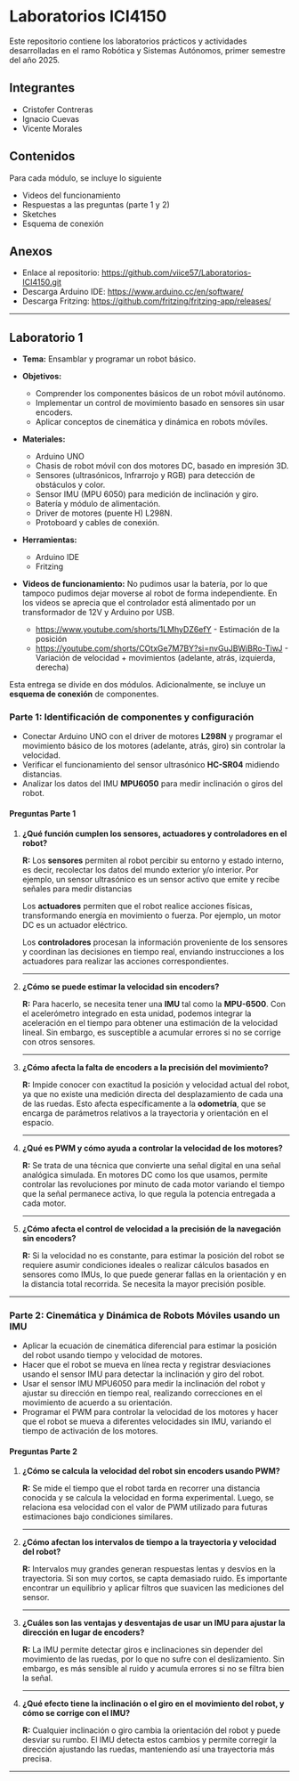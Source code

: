# Laboratorios ICI4150

Este repositorio contiene los laboratorios prácticos y actividades desarrolladas en el ramo Robótica y Sistemas Autónomos, primer semestre del año 2025.
 
## Integrantes

- Cristofer Contreras
- Ignacio Cuevas
- Vicente Morales

## Contenidos

Para cada módulo, se incluye lo siguiente

* Videos del funcionamiento
* Respuestas a las preguntas (parte 1 y 2)
* Sketches
* Esquema de conexión

## Anexos

* Enlace al repositorio: https://github.com/viice57/Laboratorios-ICI4150.git
* Descarga Arduino IDE: https://www.arduino.cc/en/software/
* Descarga Fritzing: https://github.com/fritzing/fritzing-app/releases/

---

## Laboratorio 1

* **Tema:** Ensamblar y programar un robot básico.

* **Objetivos:**
    * Comprender los componentes básicos de un robot móvil autónomo.
    * Implementar un control de movimiento basado en sensores sin usar encoders.
    * Aplicar conceptos de cinemática y dinámica en robots móviles.

* **Materiales:**
    * Arduino UNO
    * Chasis de robot móvil con dos motores DC, basado en impresión 3D.
    * Sensores (ultrasónicos, Infrarrojo y RGB) para detección de obstáculos y color.
    * Sensor IMU (MPU 6050) para medición de inclinación y giro.
    * Batería y módulo de alimentación.
    * Driver de motores (puente H) L298N.
    * Protoboard y cables de conexión.

* **Herramientas:**
    * Arduino IDE
    * Fritzing

* **Videos de funcionamiento:** No pudimos usar la batería, por lo que tampoco pudimos dejar moverse al robot de forma independiente. En los videos se aprecia que el controlador está alimentado por un transformador de 12V y Arduino por USB.

    * https://www.youtube.com/shorts/1LMhyDZ6efY - Estimación de la posición 
    * https://youtube.com/shorts/COtxGe7M7BY?si=nvGuJBWiBRo-TiwJ - Variación de velocidad + movimientos (adelante, atrás, izquierda, derecha)

Esta entrega se divide en dos módulos. Adicionalmente, se incluye un **esquema de conexión** de componentes.

### Parte 1: Identificación de componentes y configuración

* Conectar Arduino UNO con el driver de motores **L298N** y programar el movimiento básico de los motores (adelante, atrás, giro) sin controlar la velocidad.
* Verificar el funcionamiento del sensor ultrasónico **HC-SR04** midiendo
distancias.
* Analizar los datos del IMU **MPU6050** para medir inclinación o giros
del robot.

#### Preguntas Parte 1

1. **¿Qué función cumplen los sensores, actuadores y controladores en el robot?**

    **R:** Los **sensores** permiten al robot percibir su entorno y estado interno, es decir, recolectar los datos del mundo exterior y/o interior. Por ejemplo, un sensor ultrasónico es un sensor activo que emite y recibe señales para medir distancias

    Los **actuadores** permiten que el robot realice acciones físicas, transformando energía en movimiento o fuerza. Por ejemplo, un motor DC es un actuador eléctrico.

    Los **controladores** procesan la información proveniente de los sensores y coordinan las decisiones en tiempo real, enviando instrucciones a los actuadores para realizar las acciones correspondientes.

    ---

2. **¿Cómo se puede estimar la velocidad sin encoders?**

    **R:** Para hacerlo, se necesita tener una **IMU** tal como la **MPU-6500**. Con el acelerómetro integrado en esta unidad, podemos integrar la aceleración en el tiempo para obtener una estimación de la velocidad lineal. Sin embargo, es susceptible a acumular errores si no se corrige con otros sensores.

    ---

3. **¿Cómo afecta la falta de encoders a la precisión del movimiento?**

    **R:** Impide conocer con exactitud la posición y velocidad actual del robot, ya que no existe una medición directa del desplazamiento de cada una de las ruedas. Esto afecta específicamente a la **odometría**, que se encarga de parámetros relativos a la trayectoria y orientación en el espacio.

    ---

4. **¿Qué es PWM y cómo ayuda a controlar la velocidad de los motores?**

    **R:** Se trata de una técnica que convierte una señal digital en una señal analógica simulada. En motores DC como los que usamos, permite controlar las revoluciones por minuto de cada motor variando el tiempo que la señal permanece activa, lo que regula la potencia entregada a cada motor.

    ---

5. **¿Cómo afecta el control de velocidad a la precisión de la navegación sin encoders?**

    **R:** Si la velocidad no es constante, para estimar la posición del robot se requiere asumir condiciones ideales o realizar cálculos basados en sensores como IMUs, lo que puede generar fallas en la orientación y en la distancia total recorrida. Se necesita la mayor precisión posible.

---
### Parte 2: Cinemática y Dinámica de Robots Móviles usando un IMU

* Aplicar la ecuación de cinemática diferencial para estimar la posición
del robot usando tiempo y velocidad de motores.
* Hacer que el robot se mueva en línea recta y registrar desviaciones
usando el sensor IMU para detectar la inclinación y giro del robot.
* Usar el sensor IMU MPU6050 para medir la inclinación del robot y
ajustar su dirección en tiempo real, realizando correcciones en el movimiento de acuerdo a su orientación.
* Programar el PWM para controlar la velocidad de los motores y hacer
que el robot se mueva a diferentes velocidades sin IMU, variando el
tiempo de activación de los motores.

#### Preguntas Parte 2

1. **¿Cómo se calcula la velocidad del robot sin encoders usando PWM?**

    **R:** Se mide el tiempo que el robot tarda en recorrer una distancia conocida y se calcula la velocidad en forma experimental. Luego, se relaciona esa velocidad con el valor de PWM utilizado para futuras estimaciones bajo condiciones similares.

    ---

2. **¿Cómo afectan los intervalos de tiempo a la trayectoria y velocidad del robot?**

    **R:** Intervalos muy grandes generan respuestas lentas y desvíos en la trayectoria. Si son muy cortos, se capta demasiado ruido. Es importante encontrar un equilibrio y aplicar filtros que suavicen las mediciones del sensor.

    ---

3. **¿Cuáles son las ventajas y desventajas de usar un IMU para ajustar la dirección en lugar de encoders?**

    **R:** La IMU permite detectar giros e inclinaciones sin depender del movimiento de las ruedas, por lo que no sufre con el deslizamiento. Sin embargo, es más sensible al ruido y acumula errores si no se filtra bien la señal.

    ---

4. **¿Qué efecto tiene la inclinación o el giro en el movimiento del robot, y cómo se corrige con el IMU?**

    **R:** Cualquier inclinación o giro cambia la orientación del robot y puede desviar su rumbo. El IMU detecta estos cambios y permite corregir la dirección ajustando las ruedas, manteniendo así una trayectoria más precisa.

---